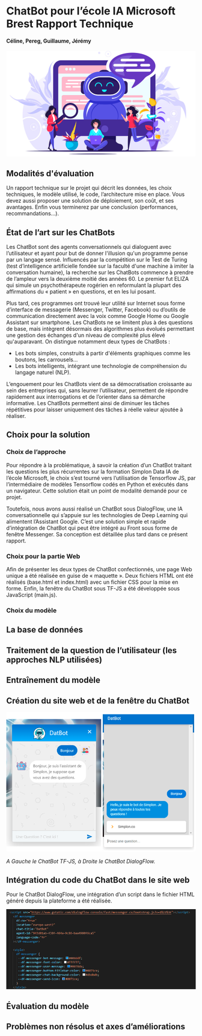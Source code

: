 # ChatBot pour l’école IA Microsoft Brest Rapport Technique
#### Céline, Pereg, Guillaume, Jérémy
![Presentation](Ressources/chatbot.jpg)
<br>

## Modalités d'évaluation
Un rapport technique sur le projet qui décrit les données, les choix techniques, le modèle utilisé, le code, l’architecture mise en place. Vous devez aussi proposer une solution de déploiement, son coût, et ses avantages. Enfin vous terminerez par une conclusion (performances, recommandations…).

## État de l’art sur les ChatBots
Les ChatBot sont des agents conversationnels qui dialoguent avec l’utilisateur et ayant pour but de donner l'illusion qu'un programme pense par un langage sensé. Influencés par la compétition sur le Test de Turing (test d’intelligence artificielle fondée sur la faculté d'une machine à imiter la conversation humaine), la recherche sur les ChatBots commence à prendre de l’ampleur vers la deuxième moitié des années 60. Le premier fut ELIZA qui simule un psychothérapeute rogérien en reformulant la plupart des affirmations du « patient » en questions, et en les lui posant.

Plus tard, ces programmes ont trouvé leur utilité sur Internet sous forme d’interface de messagerie (Messenger, Twitter, Facebook) ou d’outils de communication directement avec la voix comme Google Home ou Google Assistant sur smartphone.
Les ChatBots ne se limitent plus à des questions de base, mais intègrent désormais des algorithmes plus évolués permettant une gestion des échanges d'un niveau de complexité plus élevé qu'auparavant. 
On distingue notamment deux types de ChatBots : 
* Les bots simples, construits à partir d'éléments graphiques comme les boutons, les carrousels...
* Les bots intelligents, intégrant une technologie de compréhension du langage naturel (NLP).

L’engouement pour les ChatBots vient de sa démocratisation croissante au sein des entreprises qui, sans leurrer l’utilisateur, permettent de répondre rapidement aux interrogations et de l’orienter dans sa démarche informative. Les ChatBots permettent ainsi de diminuer les tâches répétitives pour laisser uniquement des tâches à réelle valeur ajoutée à réaliser.

## Choix pour la solution
### Choix de l’approche
Pour répondre à la problématique, à savoir la création d’un ChatBot traitant les questions les plus récurrentes sur la formation Simplon Data IA de l’école Microsoft, le choix s’est tourné vers l’utilisation de Tensorflow JS, par l’intermédiaire de modèles Tensorflow codés en Python et exécutés dans un navigateur. Cette solution était un point de modalité demandé pour ce projet.

Toutefois, nous avons aussi réalisé un ChatBot sous DialogFlow, une IA conversationnelle qui s’appuie sur les technologies de Deep Learning qui alimentent l’Assistant Google. C’est une solution simple et rapide d’intégration de ChatBot qui peut être intégré au Front sous forme de fenêtre Messenger. Sa conception est détaillée plus tard dans ce présent rapport.

### Choix pour la partie Web
Afin de présenter les deux types de ChatBot confectionnés, une page Web unique a été réalisée en guise de « maquette ». Deux fichiers HTML ont été réalisés (base.html et index.html) avec un fichier CSS pour la mise en forme. Enfin, la fenêtre du ChatBot sous TF-JS a été développée sous JavaScript (main.js).

### Choix du modèle
## La base de données
## Traitement de la question de l’utilisateur (les approches NLP utilisées)
## Entraînement du modèle 
## Création du site web et de la fenêtre du ChatBot

![Chatbot](Ressources/ChatBot_presentation.png)

*A Gauche le ChatBot TF-JS, à Droite le ChatBot DialogFlow.*

## Intégration du code du ChatBot dans le site web
Pour le ChatBot DialogFlow, une intégration d’un script dans le fichier HTML généré depuis la plateforme a été réalisée.

![Script DialogFlow](Ressources/Script_dialogflow.png)

## Évaluation du modèle
## Problèmes non résolus et axes d’améliorations

